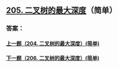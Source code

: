 ## [205. 二叉树的最大深度](https://leetcode-cn.com/problems/merge-two-sorted-lists/)（简单）





### 答案：



#### [上一题（204. 二叉树的最大深度）(简单)](https://github.com/sdwwld/leetCode/blob/master/src/main/java/com/wld/java/leetcode/leetCode0204.md)

#### [下一题（206. 二叉树的最大深度）(简单)](https://github.com/sdwwld/leetCode/blob/master/src/main/java/com/wld/java/leetcode/leetCode0206.md)